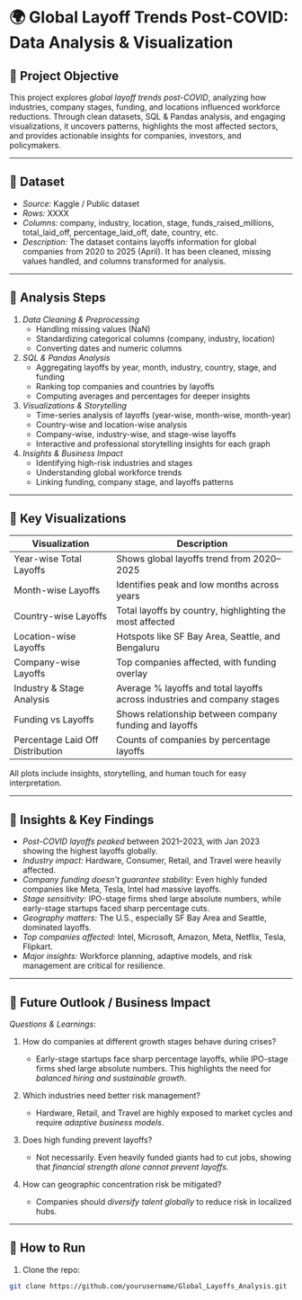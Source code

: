 # 🌍 Global Layoff Trends Post-COVID: Data Analysis & Visualization

## 🔹 Project Objective
This project explores *global layoff trends post-COVID*, analyzing how industries, company stages, funding, and locations influenced workforce reductions. Through clean datasets, SQL & Pandas analysis, and engaging visualizations, it uncovers patterns, highlights the most affected sectors, and provides actionable insights for companies, investors, and policymakers.

---

## 🔹 Dataset
- *Source:* Kaggle / Public dataset  
- *Rows:* XXXX  
- *Columns:* company, industry, location, stage, funds_raised_millions, total_laid_off, percentage_laid_off, date, country, etc.  
- *Description:* The dataset contains layoffs information for global companies from 2020 to 2025 (April). It has been cleaned, missing values handled, and columns transformed for analysis.

---

## 🔹 Analysis Steps
1. *Data Cleaning & Preprocessing*
   - Handling missing values (NaN)  
   - Standardizing categorical columns (company, industry, location)  
   - Converting dates and numeric columns  
2. *SQL & Pandas Analysis*
   - Aggregating layoffs by year, month, industry, country, stage, and funding  
   - Ranking top companies and countries by layoffs  
   - Computing averages and percentages for deeper insights  
3. *Visualizations & Storytelling*
   - Time-series analysis of layoffs (year-wise, month-wise, month-year)  
   - Country-wise and location-wise analysis  
   - Company-wise, industry-wise, and stage-wise layoffs  
   - Interactive and professional storytelling insights for each graph  
4. *Insights & Business Impact*
   - Identifying high-risk industries and stages  
   - Understanding global workforce trends  
   - Linking funding, company stage, and layoffs patterns

---

## 🔹 Key Visualizations
| Visualization | Description |
|---------------|-------------|
| Year-wise Total Layoffs | Shows global layoffs trend from 2020–2025 |
| Month-wise Layoffs | Identifies peak and low months across years |
| Country-wise Layoffs | Total layoffs by country, highlighting the most affected |
| Location-wise Layoffs | Hotspots like SF Bay Area, Seattle, and Bengaluru |
| Company-wise Layoffs | Top companies affected, with funding overlay |
| Industry & Stage Analysis | Average % layoffs and total layoffs across industries and company stages |
| Funding vs Layoffs | Shows relationship between company funding and layoffs |
| Percentage Laid Off Distribution | Counts of companies by percentage layoffs |

All plots include insights, storytelling, and human touch for easy interpretation.

---

## 🔹 Insights & Key Findings
- *Post-COVID layoffs peaked* between 2021–2023, with Jan 2023 showing the highest layoffs globally.  
- *Industry impact:* Hardware, Consumer, Retail, and Travel were heavily affected.  
- *Company funding doesn’t guarantee stability:* Even highly funded companies like Meta, Tesla, Intel had massive layoffs.  
- *Stage sensitivity:* IPO-stage firms shed large absolute numbers, while early-stage startups faced sharp percentage cuts.  
- *Geography matters:* The U.S., especially SF Bay Area and Seattle, dominated layoffs.  
- *Top companies affected:* Intel, Microsoft, Amazon, Meta, Netflix, Tesla, Flipkart.  
- *Major insights:* Workforce planning, adaptive models, and risk management are critical for resilience.

---

## 🔹 Future Outlook / Business Impact
*Questions & Learnings*:  
1. How do companies at different growth stages behave during crises?  
   - Early-stage startups face sharp percentage layoffs, while IPO-stage firms shed large absolute numbers. This highlights the need for *balanced hiring and sustainable growth*.  

2. Which industries need better risk management?  
   - Hardware, Retail, and Travel are highly exposed to market cycles and require *adaptive business models*.  

3. Does high funding prevent layoffs?  
   - Not necessarily. Even heavily funded giants had to cut jobs, showing that *financial strength alone cannot prevent layoffs*.  

4. How can geographic concentration risk be mitigated?  
   - Companies should *diversify talent globally* to reduce risk in localized hubs.  

---

## 🔹 How to Run
1. Clone the repo:
```bash
git clone https://github.com/yourusername/Global_Layoffs_Analysis.git
